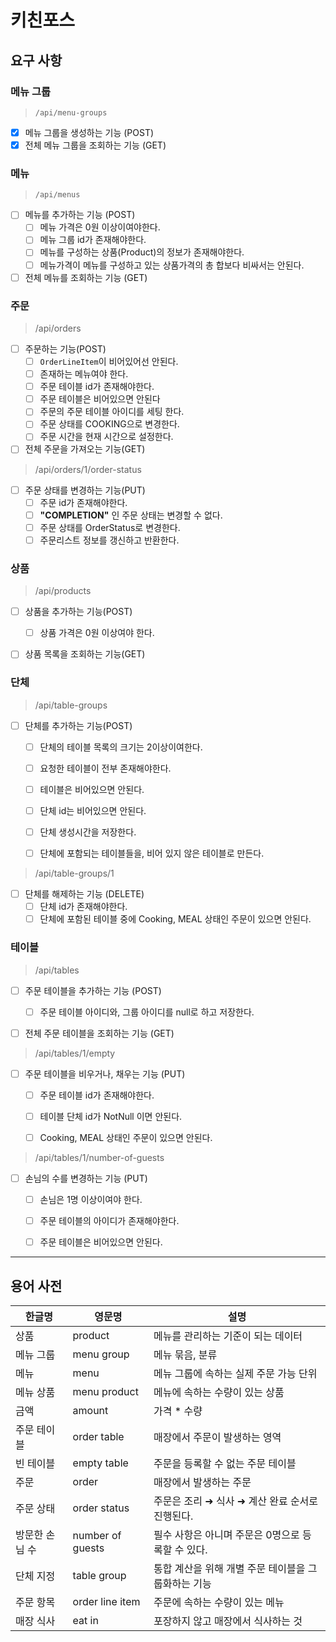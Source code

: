 # 키친포스

## 요구 사항

### 메뉴 그룹 
> `/api/menu-groups`

- [x] 메뉴 그룹을 생성하는 기능 (POST)
- [x] 전체 메뉴 그룹을 조회하는 기능 (GET)

### 메뉴
> `/api/menus`

- [ ] 메뉴를 추가하는 기능 (POST)
  - [ ] 메뉴 가격은 0원 이상이여야한다.
  - [ ] 메뉴 그룹 id가 존재해야한다.
  - [ ] 메뉴를 구성하는 상품(Product)의 정보가 존재해야한다.
  - [ ] 메뉴가격이 메뉴를 구성하고 있는 상품가격의 총 합보다 비싸서는 안된다.

- [ ] 전체 메뉴를 조회하는 기능 (GET)

### 주문
> /api/orders

- [ ] 주문하는 기능(POST)
  - [ ] `OrderLineItem`이 비어있어선 안된다.
  - [ ] 존재하는 메뉴여야 한다.
  - [ ] 주문 테이블 id가 존재해야한다.
  - [ ] 주문 테이블은 비어있으면 안된다
  - [ ] 주문의 주문 테이블 아이디를 세팅 한다.
  - [ ] 주문 상태를 COOKING으로 변경한다.
  - [ ] 주문 시간을 현재 시간으로 설정한다.

- [ ] 전체 주문을 가져오는 기능(GET)

> /api/orders/1/order-status

- [ ] 주문 상태를 변경하는 기능(PUT)
  - [ ] 주문 id가 존재해야한다.
  - [ ] **"COMPLETION"** 인 주문 상태는 변경할 수 없다.
  - [ ] 주문 상태를 OrderStatus로 변경한다.
  - [ ] 주문리스트 정보를 갱신하고 반환한다.

### 상품
> /api/products

- [ ] 상품을 추가하는 기능(POST)
  - [ ] 상품 가격은 0원 이상여야 한다.

- [ ] 상품 목록을 조회하는 기능(GET)  


### 단체
> /api/table-groups

- [ ] 단체를 추가하는 기능(POST)
  - [ ] 단체의 테이블 목록의 크기는 2이상이여한다.
  - [ ] 요청한 테이블이 전부 존재해야한다.
  - [ ] 테이블은 비어있으면 안된다.
  - [ ] 단체 id는 비어있으면 안된다.
  - [ ] 단체 생성시간을 저장한다.
  - [ ] 단체에 포함되는 테이블들을, 비어 있지 않은 테이블로 만든다.


> /api/table-groups/1

- [ ] 단체를 해제하는 기능 (DELETE)
  - [ ] 단체 id가 존재해야한다.
  - [ ] 단체에 포함된 테이블 중에 Cooking, MEAL 상태인 주문이 있으면 안된다.

### 테이블
> /api/tables

- [ ] 주문 테이블을 추가하는 기능 (POST)
  - [ ] 주문 테이블 아이디와, 그룹 아이디를 null로 하고 저장한다.

- [ ] 전체 주문 테이블을 조회하는 기능 (GET)


> /api/tables/1/empty

- [ ] 주문 테이블을 비우거나, 채우는 기능 (PUT)
  - [ ] 주문 테이블 id가 존재해야한다.
  - [ ] 테이블 단체 id가 NotNull 이면 안된다.
  - [ ] Cooking, MEAL 상태인 주문이 있으면 안된다.


> /api/tables/1/number-of-guests

- [ ] 손님의 수를 변경하는 기능 (PUT)
  - [ ] 손님은 1명 이상이여야 한다.
  - [ ] 주문 테이블의 아이디가 존재해야한다.
  - [ ] 주문 테이블은 비어있으면 안된다.



---

## 용어 사전

| 한글명 | 영문명 | 설명 |
| --- | --- | --- |
| 상품 | product | 메뉴를 관리하는 기준이 되는 데이터 |
| 메뉴 그룹 | menu group | 메뉴 묶음, 분류 |
| 메뉴 | menu | 메뉴 그룹에 속하는 실제 주문 가능 단위 |
| 메뉴 상품 | menu product | 메뉴에 속하는 수량이 있는 상품 |
| 금액 | amount | 가격 * 수량 |
| 주문 테이블 | order table | 매장에서 주문이 발생하는 영역 |
| 빈 테이블 | empty table | 주문을 등록할 수 없는 주문 테이블 |
| 주문 | order | 매장에서 발생하는 주문 |
| 주문 상태 | order status | 주문은 조리 ➜ 식사 ➜ 계산 완료 순서로 진행된다. |
| 방문한 손님 수 | number of guests | 필수 사항은 아니며 주문은 0명으로 등록할 수 있다. |
| 단체 지정 | table group | 통합 계산을 위해 개별 주문 테이블을 그룹화하는 기능 |
| 주문 항목 | order line item | 주문에 속하는 수량이 있는 메뉴 |
| 매장 식사 | eat in | 포장하지 않고 매장에서 식사하는 것 |
